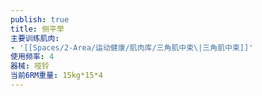 ```yaml
---
publish: true
title: 侧平举
主要训练肌肉:
- '[[Spaces/2-Area/运动健康/肌肉库/三角肌中束\|三角肌中束]]'
使用频率: 4
器械: 哑铃
当前6RM重量: 15kg*15*4
---
```

